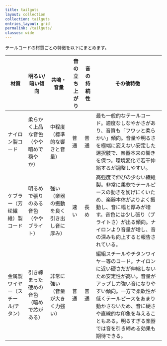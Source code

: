```yaml
---
title: tailguts
layout: collection
collection: tailguts
entries_layout: grid
permalink: /tailguts/
classes: wide
---
```


テールコードの材質ごとの特徴を以下にまとめます。

| **材質** | **明るい/暗い傾向** | **共鳴・音量** | **音の立ち上がり** | **音の持続性** | **その他特徴** |
| -------- | ------------------ | -------------- | ---------------- | -------------- | -------------- |
| ナイロン製コード | 柔らかく上品な音色（やや暗めで穏やか） | 中程度（標準的な響きと音量） | 普通 | 普通 | 最も一般的なテールコード。適度なしなやかさがあり、音質も「フワッと柔らかい」傾向。音量や明るさを極端に変えない安定した選択肢で、楽器本来の響きを保つ。環境変化で若干伸縮するが調整しやすい。 |
| ケブラー（芳纶繊維）製コード | 明るめで張りのある音色（ややブライト） | 強い（楽器の振動を良く引き出し音に厚み） | 速い | 長め | 高強度で伸びの少ない繊維製。非常に柔軟でテールピースの動きを妨げにくいため、楽器本体がよりよく振動し、音に幅と厚みが増す。音色には少し張り（ブライトさ）が出る傾向。ナイロンより音量が増し、音の深みも向上すると報告されている。 |
| 金属製ワイヤー（スチール/チタン） | 引き締まった硬めの音色（暗めで芯がある） | 非常に強い（音量が大きく力強い） | 普通 | 普通 | 編組スチールやチタンワイヤー等のコード。ナイロンに近い硬さだが伸縮しないため安定性が高い。音量がアップし力強い音になりやすい傾向。一方で柔軟性が低くテールピースをあまり動かさないため、音に硬さや直線的な印象を与えることもある。明るすぎる楽器では音を引き締める効果も期待できる。 |

